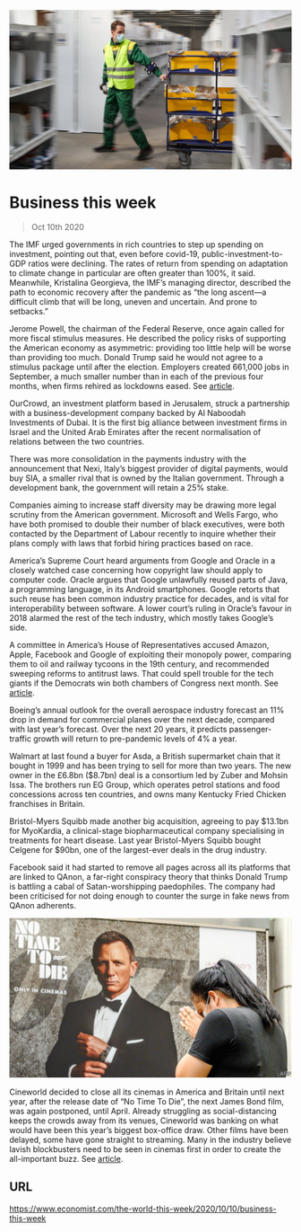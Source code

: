 ![](./images/20201010_WWP502.jpg)

# Business this week

> Oct 10th 2020

The IMF urged governments in rich countries to step up spending on investment, pointing out that, even before covid-19, public-investment-to-GDP ratios were declining. The rates of return from spending on adaptation to climate change in particular are often greater than 100%, it said. Meanwhile, Kristalina Georgieva, the IMF’s managing director, described the path to economic recovery after the pandemic as “the long ascent—a difficult climb that will be long, uneven and uncertain. And prone to setbacks.”

Jerome Powell, the chairman of the Federal Reserve, once again called for more fiscal stimulus measures. He described the policy risks of supporting the American economy as asymmetric: providing too little help will be worse than providing too much. Donald Trump said he would not agree to a stimulus package until after the election. Employers created 661,000 jobs in September, a much smaller number than in each of the previous four months, when firms rehired as lockdowns eased. See [article](https://www.economist.com//united-states/2020/10/08/the-reasons-behind-americas-new-wave-of-lay-offs).

OurCrowd, an investment platform based in Jerusalem, struck a partnership with a business-development company backed by Al Naboodah Investments of Dubai. It is the first big alliance between investment firms in Israel and the United Arab Emirates after the recent normalisation of relations between the two countries.

There was more consolidation in the payments industry with the announcement that Nexi, Italy’s biggest provider of digital payments, would buy SIA, a smaller rival that is owned by the Italian government. Through a development bank, the government will retain a 25% stake.

Companies aiming to increase staff diversity may be drawing more legal scrutiny from the American government. Microsoft and Wells Fargo, who have both promised to double their number of black executives, were both contacted by the Department of Labour recently to inquire whether their plans comply with laws that forbid hiring practices based on race.

America’s Supreme Court heard arguments from Google and Oracle in a closely watched case concerning how copyright law should apply to computer code. Oracle argues that Google unlawfully reused parts of Java, a programming language, in its Android smartphones. Google retorts that such reuse has been common industry practice for decades, and is vital for interoperability between software. A lower court’s ruling in Oracle’s favour in 2018 alarmed the rest of the tech industry, which mostly takes Google’s side.

A committee in America’s House of Representatives accused Amazon, Apple, Facebook and Google of exploiting their monopoly power, comparing them to oil and railway tycoons in the 19th century, and recommended sweeping reforms to antitrust laws. That could spell trouble for the tech giants if the Democrats win both chambers of Congress next month. See [article](https://www.economist.com//business/2020/10/07/how-best-to-regulate-big-tech).

Boeing’s annual outlook for the overall aerospace industry forecast an 11% drop in demand for commercial planes over the next decade, compared with last year’s forecast. Over the next 20 years, it predicts passenger-traffic growth will return to pre-pandemic levels of 4% a year.

Walmart at last found a buyer for Asda, a British supermarket chain that it bought in 1999 and has been trying to sell for more than two years. The new owner in the £6.8bn ($8.7bn) deal is a consortium led by Zuber and Mohsin Issa. The brothers run EG Group, which operates petrol stations and food concessions across ten countries, and owns many Kentucky Fried Chicken franchises in Britain.

Bristol-Myers Squibb made another big acquisition, agreeing to pay $13.1bn for MyoKardia, a clinical-stage biopharmaceutical company specialising in treatments for heart disease. Last year Bristol-Myers Squibb bought Celgene for $90bn, one of the largest-ever deals in the drug industry.

Facebook said it had started to remove all pages across all its platforms that are linked to QAnon, a far-right conspiracy theory that thinks Donald Trump is battling a cabal of Satan-worshipping paedophiles. The company had been criticised for not doing enough to counter the surge in fake news from QAnon adherents.



![](./images/20201010_WWP002.jpg)

Cineworld decided to close all its cinemas in America and Britain until next year, after the release date of “No Time To Die”, the next James Bond film, was again postponed, until April. Already struggling as social-distancing keeps the crowds away from its venues, Cineworld was banking on what would have been this year’s biggest box-office draw. Other films have been delayed, some have gone straight to streaming. Many in the industry believe lavish blockbusters need to be seen in cinemas first in order to create the all-important buzz. See [article](https://www.economist.com//business/2020/10/06/as-audiences-gingerly-return-cinemas-face-a-new-problem).

## URL

https://www.economist.com/the-world-this-week/2020/10/10/business-this-week
